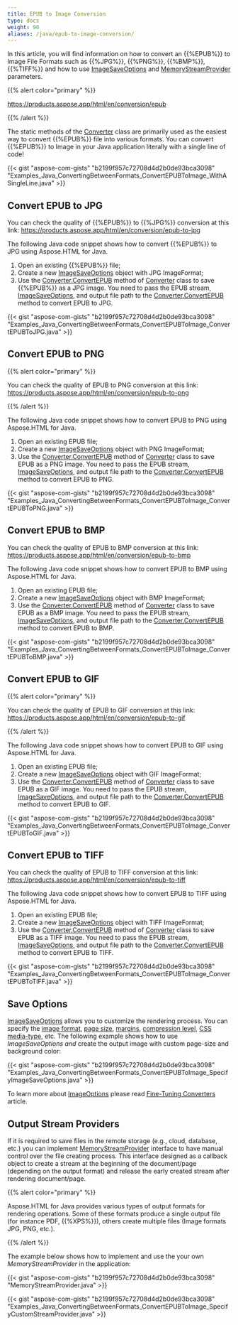 ```yaml
---
title: EPUB to Image Conversion
type: docs
weight: 90
aliases: /java/epub-to-image-conversion/
---
```

In this article, you will find information on how to convert an {{%EPUB%}} to Image File Formats such as {{%JPG%}}, {{%PNG%}}, {{%BMP%}}, {{%TIFF%}} and how to use [ImageSaveOptions](https://apireference.aspose.com/html/java/com.aspose.html.saving/imagesaveoptions) and [MemoryStreamProvider](https://apireference.aspose.com/html/java/com.aspose.html/package-frame) parameters.

{{% alert color="primary" %}} 

<https://products.aspose.app/html/en/conversion/epub>

{{% /alert %}} 

The static methods of the [Converter](https://apireference.aspose.com/html/java/com.aspose.html.converters/converter) class are primarily used as the easiest way to convert {{%EPUB%}} file into various formats. You can convert {{%EPUB%}} to Image in your Java application literally with a single line of code!

{{< gist "aspose-com-gists" "b2199f957c72708d4d2b0de93bca3098" "Examples_Java_ConvertingBetweenFormats_ConvertEPUBToImage_WithASingleLine.java" >}}

## **Convert EPUB to JPG**

You can check the quality of {{%EPUB%}} to {{%JPG%}} conversion at this link: <https://products.aspose.app/html/en/conversion/epub-to-jpg>

The following Java code snippet shows how to convert {{%EPUB%}} to JPG using Aspose.HTML for Java.

1. Open an existing {{%EPUB%}} file;
2. Create a new [ImageSaveOptions](https://apireference.aspose.com/html/java/com.aspose.html.saving/imagesaveoptions) object with JPG ImageFormat;
3. Use the [Converter.ConvertEPUB](https://apireference.aspose.com/html/java/com.aspose.html.converters.converter/convertepub/methods/7) method of [Converter](https://apireference.aspose.com/html/java/com.aspose.html.converters/converter) class to save {{%EPUB%}} as a JPG image. You need to pass the EPUB stream, [ImageSaveOptions](https://apireference.aspose.com/html/java/com.aspose.html.saving/imagesaveoptions), and output file path to the [Converter.ConvertEPUB](https://apireference.aspose.com/html/java/com.aspose.html.converters.converter/convertepub/methods/7) method to convert EPUB to JPG.

{{< gist "aspose-com-gists" "b2199f957c72708d4d2b0de93bca3098" "Examples_Java_ConvertingBetweenFormats_ConvertEPUBToImage_ConvertEPUBToJPG.java" >}}

## **Convert EPUB to PNG**

{{% alert color="primary" %}} 

You can check the quality of EPUB to PNG conversion at this link: <https://products.aspose.app/html/en/conversion/epub-to-png>

{{% /alert %}} 

The following Java code snippet shows how to convert EPUB to PNG using Aspose.HTML for Java.

1. Open an existing EPUB file;
2. Create a new [ImageSaveOptions](https://apireference.aspose.com/html/java/com.aspose.html.saving/imagesaveoptions) object with PNG ImageFormat;
3. Use the [Converter.ConvertEPUB](https://apireference.aspose.com/html/java/com.aspose.html.converters.converter/convertepub/methods/7) method of [Converter](https://apireference.aspose.com/html/java/com.aspose.html.converters/converter) class to save EPUB as a PNG image. You need to pass the EPUB stream, [ImageSaveOptions](https://apireference.aspose.com/html/java/com.aspose.html.saving/imagesaveoptions), and output file path to the [Converter.ConvertEPUB](https://apireference.aspose.com/html/java/com.aspose.html.converters.converter/convertepub/methods/7) method to convert EPUB to PNG.

{{< gist "aspose-com-gists" "b2199f957c72708d4d2b0de93bca3098" "Examples_Java_ConvertingBetweenFormats_ConvertEPUBToImage_ConvertEPUBToPNG.java" >}}

## **Convert EPUB to BMP**

You can check the quality of EPUB to BMP conversion at this link: <https://products.aspose.app/html/en/conversion/epub-to-bmp>

The following Java code snippet shows how to convert EPUB to BMP using Aspose.HTML for Java.

1. Open an existing EPUB file;
2. Create a new [ImageSaveOptions](https://apireference.aspose.com/html/java/com.aspose.html.saving/imagesaveoptions) object with BMP ImageFormat;
3. Use the [Converter.ConvertEPUB](https://apireference.aspose.com/html/java/com.aspose.html.converters.converter/convertepub/methods/7) method of [Converter](https://apireference.aspose.com/html/java/com.aspose.html.converters/converter) class to save EPUB as a BMP image. You need to pass the EPUB stream, [ImageSaveOptions](https://apireference.aspose.com/html/java/com.aspose.html.saving/imagesaveoptions), and output file path to the [Converter.ConvertEPUB](https://apireference.aspose.com/html/java/com.aspose.html.converters.converter/convertepub/methods/7) method to convert EPUB to BMP.

{{< gist "aspose-com-gists" "b2199f957c72708d4d2b0de93bca3098" "Examples_Java_ConvertingBetweenFormats_ConvertEPUBToImage_ConvertEPUBToBMP.java" >}}

## **Convert EPUB to GIF**

{{% alert color="primary" %}} 

You can check the quality of EPUB to GIF conversion at this link: <https://products.aspose.app/html/en/conversion/epub-to-gif>

{{% /alert %}} 

The following Java code snippet shows how to convert EPUB to GIF using Aspose.HTML for Java.

1. Open an existing EPUB file;
2. Create a new [ImageSaveOptions](https://apireference.aspose.com/html/java/com.aspose.html.saving/imagesaveoptions) object with GIF ImageFormat;
3. Use the [Converter.ConvertEPUB](https://apireference.aspose.com/html/java/com.aspose.html.converters.converter/convertepub/methods/7) method of [Converter](https://apireference.aspose.com/html/java/com.aspose.html.converters/converter) class to save EPUB as a GIF image. You need to pass the EPUB stream, [ImageSaveOptions](https://apireference.aspose.com/html/java/com.aspose.html.saving/imagesaveoptions), and output file path to the [Converter.ConvertEPUB](https://apireference.aspose.com/html/java/com.aspose.html.converters.converter/convertepub/methods/7) method to convert EPUB to GIF.

{{< gist "aspose-com-gists" "b2199f957c72708d4d2b0de93bca3098" "Examples_Java_ConvertingBetweenFormats_ConvertEPUBToImage_ConvertEPUBToGIF.java" >}}

## **Convert EPUB to TIFF**

You can check the quality of EPUB to TIFF conversion at this link: <https://products.aspose.app/html/en/conversion/epub-to-tiff>

The following Java code snippet shows how to convert EPUB to TIFF using Aspose.HTML for Java.

1. Open an existing EPUB file;
2. Create a new [ImageSaveOptions](https://apireference.aspose.com/html/java/com.aspose.html.saving/imagesaveoptions) object with TIFF ImageFormat;
3. Use the [Converter.ConvertEPUB](https://apireference.aspose.com/html/java/com.aspose.html.converters.converter/convertepub/methods/7) method of [Converter](https://apireference.aspose.com/html/java/com.aspose.html.converters/converter) class to save EPUB as a TIFF image. You need to pass the EPUB stream, [ImageSaveOptions](https://apireference.aspose.com/html/java/com.aspose.html.saving/imagesaveoptions), and output file path to the [Converter.ConvertEPUB](https://apireference.aspose.com/html/java/com.aspose.html.converters.converter/convertepub/methods/7) method to convert EPUB to TIFF.

{{< gist "aspose-com-gists" "b2199f957c72708d4d2b0de93bca3098" "Examples_Java_ConvertingBetweenFormats_ConvertEPUBToImage_ConvertEPUBToTIFF.java" >}}

## **Save Options**

[ImageSaveOptions](https://apireference.aspose.com/html/java/com.aspose.html.saving/imagesaveoptions) allows you to customize the rendering process. You can specify the [image format](https://apireference.aspose.com/html/java/com.aspose.html.rendering.image/ImageFormat), [page size](https://apireference.aspose.com/html/java/com.aspose.html.rendering/RenderingOptions#getPageSetup--), [margins](https://apireference.aspose.com/html/java/com.aspose.html.drawing/Page#getMargin--), [compression level](https://apireference.aspose.com/html/java/com.aspose.html.rendering.image/Compression), [CSS media-type](https://apireference.aspose.com/html/java/com.aspose.html.rendering/MediaType), etc. The following example shows how to use *ImageSaveOptions and* create the output image with custom page-size and background color:

{{< gist "aspose-com-gists" "b2199f957c72708d4d2b0de93bca3098" "Examples_Java_ConvertingBetweenFormats_ConvertEPUBToImage_SpecifyImageSaveOptions.java" >}}

To learn more about [ImageOptions](https://apireference.aspose.com/html/java/com.aspose.html.saving/imagesaveoptions) please read [Fine-Tuning Converters](/html/java/converting-between-formats/fine-tuning-converters/) article.

## **Output Stream Providers**

If it is required to save files in the remote storage (e.g., cloud, database, etc.) you can implement [MemoryStreamProvider](https://apireference.aspose.com/html/java/com.aspose.html/package-frame) interface to have manual control over the file creating process. This interface designed as a callback object to create a stream at the beginning of the document/page (depending on the output format) and release the early created stream after rendering document/page.

{{% alert color="primary" %}} 

Aspose.HTML for Java provides various types of output formats for rendering operations. Some of these formats produce a single output file (for instance PDF, {{%XPS%}}), others create multiple files (Image formats JPG, PNG, etc.).

{{% /alert %}} 

The example below shows how to implement and use the your own *MemoryStreamProvider* in the application:

{{< gist "aspose-com-gists" "b2199f957c72708d4d2b0de93bca3098" "MemoryStreamProvider.java" >}}

{{< gist "aspose-com-gists" "b2199f957c72708d4d2b0de93bca3098" "Examples_Java_ConvertingBetweenFormats_ConvertEPUBToImage_SpecifyCustomStreamProvider.java" >}}